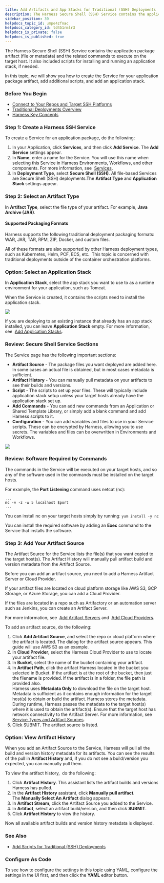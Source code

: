```yaml
---
title: Add Artifacts and App Stacks for Traditional (SSH) Deployments
description: The Harness Secure Shell (SSH) Service contains the application package artifact (file or metadata) and the related commands to execute on the target host. It also included scripts for installing and…
sidebar_position: 30
helpdocs_topic_id: umpe4zfnac
helpdocs_category_id: td451rmlr3
helpdocs_is_private: false
helpdocs_is_published: true
---
```


The Harness Secure Shell (SSH) Service contains the application package artifact (file or metadata) and the related commands to execute on the target host. It also included scripts for installing and running an application stack, if needed.

In this topic, we will show you how to create the Service for your application package artifact, add additional scripts, and add an application stack.

### Before You Begin

* [Connect to Your Repos and Target SSH Platforms](connect-to-your-target-ssh-platform.md)
* [Traditional Deployments Overview](traditional-deployments-overview.md)
* [Harness Key Concepts](https://docs.harness.io/article/4o7oqwih6h-harness-key-concepts)

### Step 1: Create a Harness SSH Service

To create a Service for an application package, do the following:

1. In your Application, click **Services**, and then click **Add Service**. The **Add Service** settings appear.
2. In **Name**, enter a name for the Service. You will use this name when selecting this Service in Harness Environments, Workflows, and other components. For more information, see  [Services](../model-cd-pipeline/setup-services/service-configuration.md).
3. In **Deployment Type**, select **Secure Shell (SSH)**. All file-based Services are Secure Shell (SSH) deployments.The **Artifact Type** and **Application Stack** settings appear.

### Step 2: Select an Artifact Type

In **Artifact Type**, select the file type of your artifact. For example, **Java Archive (JAR)**.

#### Supported Packaging Formats

Harness supports the following traditional deployment packaging formats: WAR, JAR, TAR, RPM, ZIP, Docker, and custom files.

All of these formats are also supported by other Harness deployment types, such as Kubernetes, Helm, PCF, ECS, etc.  This topic is concerned with traditional deployments outside of the container orchestration platforms.

### Option: Select an Application Stack

In **Application Stack**, select the app stack you want to use to as a runtime environment for your application, such as Tomcat.

When the Service is created, it contains the scripts need to install the application stack.

![](./static/add-artifacts-for-ssh-deployments-00\.png)

If you are deploying to an existing instance that already has an app stack installed, you can leave **Application Stack** empty. For more information, see  [Add Application Stacks](../../firstgen-platform/account/manage-appstacks/catalog.md).

### Review: Secure Shell Service Sections

The Service page has the following important sections:

* **Artifact Source** - The package files you want deployed are added here. In some cases an actual file is obtained, but in most cases metadata is sufficient.
* **Artifact History** - You can manually pull metadata on your artifacts to see their builds and versions.
* **Script** - The scripts to set up your files. These will typically include application stack setup unless your target hosts already have the application stack set up.
* **Add Commands** - You can add new commands from an Application or Shared Template Library, or simply add a blank command and add Harness scripts to it.
* **Configuration** - You can add variables and files to use in your Service scripts. These can be encrypted by Harness, allowing you to use secrets. The variables and files can be overwritten in Environments and Workflows.

![](./static/add-artifacts-for-ssh-deployments-01.png)

### Review: Software Required by Commands

The commands in the Service will be executed on your target hosts, and so any of the software used in the commands must be installed on the target hosts.

For example, the **Port Listening** command uses netcat (nc):


```
...  
nc -v -z -w 5 localhost $port  
...
```
You can install nc on your target hosts simply by running: `yum install -y nc`

You can install the required software by adding an **Exec** command to the Service that installs the software.

### Step 3: Add Your Artifact Source

The Artifact Source for the Service lists the file(s) that you want copied to the target host(s). The Artifact History will manually pull artifact build and version metadata from the Artifact Source.

Before you can add an artifact source, you need to add a Harness Artifact Server or Cloud Provider. 

If your artifact files are located on cloud platform storage like AWS S3, GCP Storage, or Azure Storage, you can add a Cloud Provider. 

If the files are located in a repo such as Artifactory or an automation server such as Jenkins, you can create an Artifact Server.

For more information, see  [Add Artifact Servers](../../firstgen-platform/account/manage-connectors/configuring-artifact-server.md) and  [Add Cloud Providers](../../firstgen-platform/account/manage-connectors/cloud-providers.md).

To add an artifact source, do the following:

1. Click **Add Artifact Source**, and select the repo or cloud platform where the artifact is located. The dialog for the artifact source appears. This guide will use AWS S3 as an example.
2. In **Cloud Provider**, select the Harness Cloud Provider to use to locate your artifact file.
3. In **Bucket**, select the name of the bucket containing your artifact.
4. In **Artifact Path**, click the artifact Harness located in the bucket you selected in Bucket. If the artifact is at the root of the bucket, then just the filename is provided. If the artifact is in a folder, the file path is provided also.  
Harness uses **Metadata Only** to download the file on the target host.  
Metadata is sufficient as it contains enough information for the target host(s) to obtain or build the artifact. Harness stores the metadata.   
During runtime, Harness passes the metadata to the target host(s) where it is used to obtain the artifact(s). Ensure that the target host has network connectivity to the Artifact Server. For more information, see  [Service Types and Artifact Sources](../model-cd-pipeline/setup-services/service-types-and-artifact-sources.md).
5. Click SUBMIT. The artifact source is listed.

### Option: View Artifact History

When you add an Artifact Source to the Service, Harness will pull all the build and version history metadata for its artifacts. You can see the results of the pull in **Artifact History** and, if you do not see a build/version you expected, you can manually pull them.

To view the artifact history,  do the following:

1. Click **Artifact History**. This assistant lists the artifact builds and versions Harness has pulled.
2. In the **Artifact History** assistant, click **Manually pull artifact**. The **Manually Select An Artifact** dialog appears.
3. In **Artifact Stream**, click the Artifact Source you added to the Service.
4. In **Artifact**, select an artifact build/version, and then click **SUBMIT**.
5. Click **Artifact History** to view the history.

Now all available artifact builds and version history metadata is displayed.

### See Also

* [Add Scripts for Traditional (SSH) Deployments](add-deployment-specs-for-traditional-ssh-deployments.md)

### Configure As Code

To see how to configure the settings in this topic using YAML, configure the settings in the UI first, and then click the **YAML** editor button.

